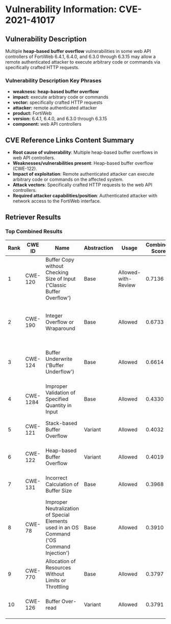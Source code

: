 # Vulnerability Information: CVE-2021-41017

## Vulnerability Description
Multiple **heap-based buffer overflow** vulnerabilities in some web API controllers of FortiWeb 6.4.1, 6.4.0, and 6.3.0 through 6.3.15 may allow a remote authenticated attacker to execute arbitrary code or commands via specifically crafted HTTP requests.

### Vulnerability Description Key Phrases
- **weakness:** **heap-based buffer overflow**
- **impact:** execute arbitrary code or commands
- **vector:** specifically crafted HTTP requests
- **attacker:** remote authenticated attacker
- **product:** FortiWeb
- **version:** 6.4.1, 6.4.0, and 6.3.0 through 6.3.15
- **component:** web API controllers

## CVE Reference Links Content Summary
- **Root cause of vulnerability**: Multiple heap-based buffer overflows in web API controllers.
- **Weaknesses/vulnerabilities present**: Heap-based buffer overflow (CWE-122).
- **Impact of exploitation**: Remote authenticated attacker can execute arbitrary code or commands on the affected system.
- **Attack vectors**: Specifically crafted HTTP requests to the web API controllers.
- **Required attacker capabilities/position**: Authenticated attacker with network access to the FortiWeb interface.

## Retriever Results

### Top Combined Results

| Rank | CWE ID | Name | Abstraction | Usage | Combined Score | Retrievers | Individual Scores |
|------|--------|------|-------------|-------|---------------|------------|-------------------|
| 1 | CWE-120 | Buffer Copy without Checking Size of Input ('Classic Buffer Overflow') | Base | Allowed-with-Review | 0.7136 | dense, sparse, graph | dense: 0.568, sparse: 0.185, graph: 1.000 |
| 2 | CWE-190 | Integer Overflow or Wraparound | Base | Allowed | 0.6733 | dense, sparse, graph | dense: 0.576, sparse: 0.209, graph: 0.742 |
| 3 | CWE-124 | Buffer Underwrite ('Buffer Underflow') | Base | Allowed | 0.6614 | dense, sparse, graph | dense: 0.585, sparse: 0.180, graph: 0.744 |
| 4 | CWE-1284 | Improper Validation of Specified Quantity in Input | Base | Allowed | 0.4330 | sparse, graph | sparse: 0.206, graph: 0.882 |
| 5 | CWE-121 | Stack-based Buffer Overflow | Variant | Allowed | 0.4032 | dense, sparse | dense: 0.630, sparse: 0.212 |
| 6 | CWE-122 | Heap-based Buffer Overflow | Variant | Allowed | 0.4019 | dense, sparse | dense: 0.619, sparse: 0.220 |
| 7 | CWE-131 | Incorrect Calculation of Buffer Size | Base | Allowed | 0.3968 | dense, sparse | dense: 0.575, sparse: 0.190 |
| 8 | CWE-78 | Improper Neutralization of Special Elements used in an OS Command ('OS Command Injection') | Base | Allowed | 0.3910 | dense, sparse | dense: 0.579, sparse: 0.177 |
| 9 | CWE-770 | Allocation of Resources Without Limits or Throttling | Base | Allowed | 0.3797 | sparse, graph | sparse: 0.170, graph: 0.789 |
| 10 | CWE-126 | Buffer Over-read | Variant | Allowed | 0.3791 | dense, sparse | dense: 0.595, sparse: 0.198 |

